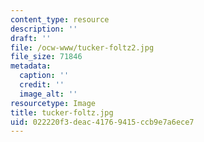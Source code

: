 ```yaml
---
content_type: resource
description: ''
draft: ''
file: /ocw-www/tucker-foltz2.jpg
file_size: 71846
metadata:
  caption: ''
  credit: ''
  image_alt: ''
resourcetype: Image
title: tucker-foltz.jpg
uid: 022220f3-deac-4176-9415-ccb9e7a6ece7
---
```

